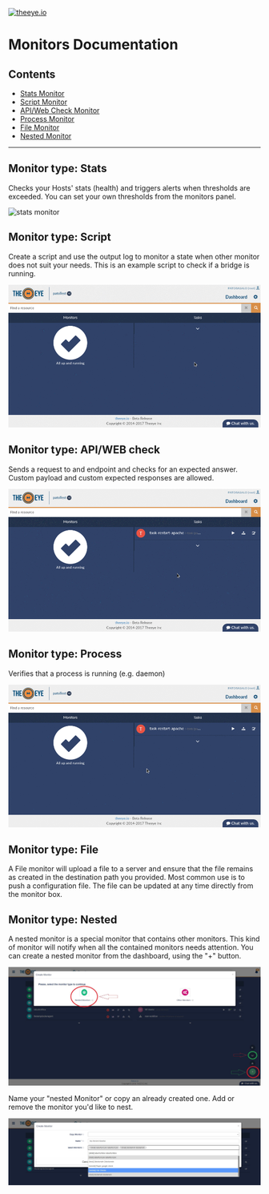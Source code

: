 [![theeye.io](https://theeye.io/img/logo2.png)](https://theeye.io)

# Monitors Documentation
## Contents
* [Stats Monitor](#monitor-type-stats)
* [Script Monitor](#monitor-type-script)
* [API/Web Check Monitor](#monitor-type-api-webcheck)
* [Process Monitor](#monitor-type-process)
* [File Monitor](#monitor-type-file)
* [Nested Monitor](#monitor-type-nested)
------------------------------

## Monitor type: Stats

Checks your Hosts' stats (health) and triggers alerts when thresholds are exceeded.
You can set your own thresholds from the monitors panel.

![stats monitor](https://raw.githubusercontent.com/patobas/docs/master/monitor_stats.gif)

## Monitor type: Script

Create a script and use the output log to monitor a state when other monitor does not suit your needs.
This is an example script to check if a bridge is running.

![script monitor](https://raw.githubusercontent.com/patobas/docs/master/monitor_script.gif)


## Monitor type: API/WEB check

Sends a request to and endpoint and checks for an expected answer.
Custom payload and custom expected responses are allowed.

![request monitor](https://raw.githubusercontent.com/patobas/docs/master/web_api.gif)


## Monitor type: Process

Verifies that a process is running (e.g. daemon)

![process monitor](https://raw.githubusercontent.com/patobas/docs/master/monitor_process.gif)

## Monitor type: File

A File monitor will upload a file to a server and ensure that the file remains as created in the destination path you provided.
Most common use is to push a configuration file. The file can be updated at any time directly from the monitor box.

## Monitor type: Nested
A nested monitor is a special monitor that contains other monitors. This kind of monitor will notify when all the contained monitors needs attention.
You can create a nested monitor from the dashboard, using the "+" button.

![](/images/NestedMonitors.jpg)

Name your "nested Monitor" or copy an already created one. Add or remove the monitor you'd like to nest.

![](/images/NestedMonitorsSetup.jpg)
